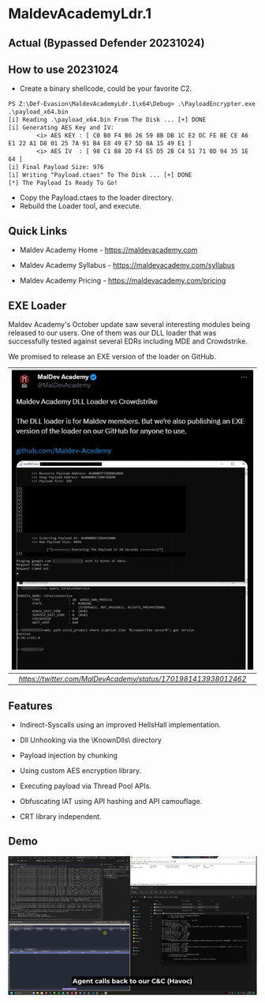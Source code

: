 # MaldevAcademyLdr.1

## Actual (Bypassed Defender 20231024)

## How to use 20231024
- Create a binary shellcode, could be your favorite C2.

```
PS Z:\Def-Evasion\MaldevAcademyLdr.1\x64\Debug> .\PayloadEncrypter.exe .\payload_x64.bin
[i] Reading .\payload_x64.bin From The Disk ... [+] DONE
[i] Generating AES Key and IV:
        <i> AES KEY : [ C0 B0 F4 B6 26 59 8B DB 1C E2 DC FE BE CE A6 E1 22 A1 D8 01 25 7A 91 B4 E8 49 E7 5D 0A 15 49 E1 ]
        <i> AES IV  : [ 98 C1 B8 2D F4 E5 D5 2B C4 51 71 0D 94 35 1E 64 ]
[i] Final Payload Size: 976
[i] Writing "Payload.ctaes" To The Disk ... [+] DONE
[*] The Payload Is Ready To Go!
```

- Copy the Payload.ctaes to the loader directory.
- Rebuild the Loader tool, and execute.

## Quick Links

* Maldev Academy Home - https://maldevacademy.com
  
* Maldev Academy Syllabus - https://maldevacademy.com/syllabus

* Maldev Academy Pricing - https://maldevacademy.com/pricing

## EXE Loader

Maldev Academy's October update saw several interesting modules being released to our users. One of them was our DLL loader that was successfully tested against several EDRs including MDE and Crowdstrike.

We promised to release an EXE version of the loader on GitHub.

| ![tweet](https://github.com/Maldev-Academy/MaldevAcademyLdr.1/blob/main/tweet.png) |
|:--:| 
| *https://twitter.com/MalDevAcademy/status/1701981413938012462* |

## Features

* Indirect-Syscalls using an improved HellsHall implementation.

* Dll Unhooking via the \KnownDlls\ directory

* Payload injection by chunking

* Using custom AES encryption library.

* Executing payload via Thread Pool APIs.

* Obfuscating IAT using API hashing and API camouflage.

* CRT library independent.

## Demo

[![Demo](https://github.com/Maldev-Academy/MaldevAcademyLdr.1/blob/main/demo-cover.png)](https://github.com/Maldev-Academy/MaldevAcademyLdr.1/blob/main/demo.mp4)

